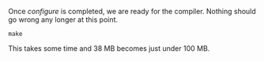 Once _configure_ is completed, we are ready for the compiler. Nothing should go wrong any longer at this point.

`make`

This takes some time and 38 MB becomes just under 100 MB.

